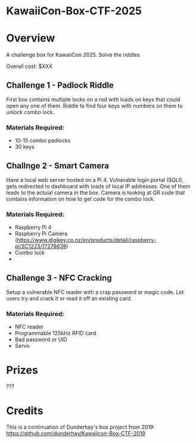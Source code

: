 # KawaiiCon-Box-CTF-2025

# Overview

A challenge box for KawaiiCon 2025. Solve the riddles

Overall cost: $XXX

## Challenge 1 - Padlock Riddle

First box contains multiple locks on a rod with loads on keys that could open any one of them. Riddle to find four keys with numbers on them to unlock combo lock.

### Materials Required:

- 10-15 combo padlocks
- 30 keys

## Challnge 2 - Smart Camera

Have a local web server hosted on a Pi 4. Vulnerable login portal (SQLI), gets redirected to dashboard with loads of local IP addresses. One of them leads to the actuial camera in the box. Camera is looking at QR code that contains information on how to get code for the combo lock.

### Materials Required:

- Raspberry Pi 4
- Raspberry Pi Camera (https://www.digikey.co.nz/en/products/detail/raspberry-pi/SC1223/17278639)
- Combo lock
- 

## Challenge 3 - NFC Cracking

Setup a vulnerable NFC reader with a crap password or magic code. Let users try and crack it or read it off an existing card.

### Materials Required:

- NFC reader
- Programmable 125kHz RFID card
- Bad password or UID
- Servo

# Prizes

???

# Credits

This is a continuation of Dunderhay's box project from 2019: https://github.com/dunderhay/Kawaiicon-Box-CTF-2019
